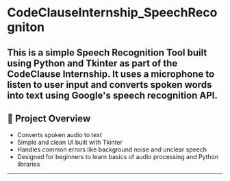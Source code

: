 # CodeClauseInternship_SpeechRecogniton
This is a simple **Speech Recognition Tool** built using Python and Tkinter as part of the **CodeClause Internship**. It uses a microphone to listen to user input and converts spoken words into text using Google's speech recognition API.
--

## 📌 Project Overview

- Converts spoken audio to text
- Simple and clean UI built with Tkinter
- Handles common errors like background noise and unclear speech
- Designed for beginners to learn basics of audio processing and Python libraries

---
